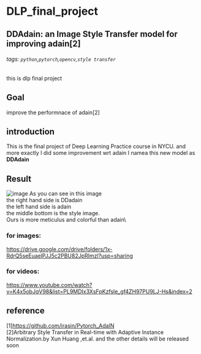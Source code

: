 # DLP_final_project
## DDAdain: an Image Style Transfer model for improving adain[2] 
###### tags: `python`,`pytorch`,`opencv`,`style transfer`
this is dlp final project
## Goal
improve the performnace of adain[2]
## introduction
This is the final project of Deep Learning Practice course in NYCU.
and more exactly
I did some improvement wrt adain
I namea this new model as **DDAdain**

## Result
![image](https://user-images.githubusercontent.com/65237732/149654860-73170d9c-54bc-4996-b011-bccb32ce5073.png)
As you can see in this image\
the right hand side is DDadain\
the left hand side is adain\
the middle bottom is the style image.\
Ours is more meticulus and colorful than adain\

### for images:
https://drive.google.com/drive/folders/1x-RdrQ5seEuaelPJJ5c2PBU82JpRImzl?usp=sharing

### for videos:
https://www.youtube.com/watch?v=K4x5obJqV98&list=PL9MDIx3XsFpKzfsle_gf4ZH97PU9LJ-Hs&index=2

## reference
[1]https://github.com/irasin/Pytorch_AdaIN</br>
[2]Arbitrary Style Transfer in Real-time with Adaptive Instance Normalization.by Xun Huang ,et.al.
and the other details will be released soon
